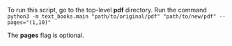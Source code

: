To run this script, go to the top-level **pdf** directory.
Run the command `python3 -m text_books.main "path/to/original/pdf" "path/to/new/pdf" --pages="(1,10)"`

The **pages** flag is optional.
